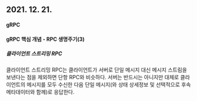 ## 2021. 12. 21.

#### gRPC

#### gRPC 핵심 개념 - RPC 생명주기(3)

##### 클라이언트 스트리밍 RPC

클라이언트 스트리밍 RPC는 클라이언트가 서버로 단일 메시지 대신 메시지 스트림을 보낸다는 점을 제외하면 단항 RPC와 비슷하다. 서버는 반드시는 아니지만 대체로 클라이언트의 메시지를 모두 수신한 다음 단일 메시지(와 상태 상세정보 및 선택적으로 후속 메타데이터와 함께)로 응답한다.

